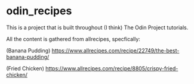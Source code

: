 # odin_recipes
This is a project that is built throughout (I think) The Odin Project tutorials.

All the content is gathered from allrecipes, specfically:

(Banana Pudding)
https://www.allrecipes.com/recipe/22749/the-best-banana-pudding/ 

(Fried Chicken)
https://www.allrecipes.com/recipe/8805/crispy-fried-chicken/
